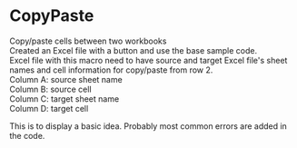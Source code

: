 # CopyPaste
Copy/paste cells between two workbooks\
Created an Excel file with a button and use the base sample code.\
Excel file with this macro need to have source and target Excel file's sheet names and cell information for copy/paste from row 2.\
Column A: source sheet name\
Column B: source cell\
Column C: target sheet name\
Column D: target cell

This is to display a basic idea. 
Probably most common errors are added in the code.
